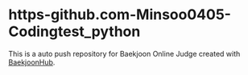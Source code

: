 # https-github.com-Minsoo0405-Codingtest_python
This is a auto push repository for Baekjoon Online Judge created with [BaekjoonHub](https://github.com/BaekjoonHub/BaekjoonHub).
